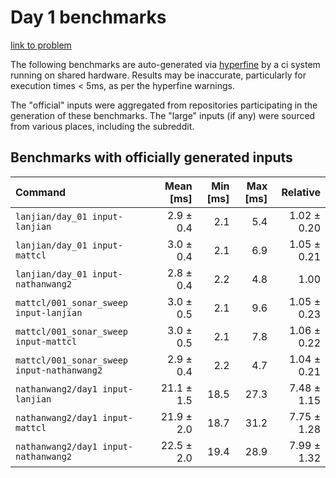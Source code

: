 # Day 1 benchmarks

[link to problem](http://adventofcode.com/2021/day/1)

The following benchmarks are auto-generated via [hyperfine](https://github.com/sharkdp/hyperfine) by a ci system running on shared hardware. Results may be inaccurate, particularly for execution times < 5ms, as per the hyperfine warnings.

The "official" inputs were aggregated from repositories participating in the generation of these benchmarks. The "large" inputs (if any) were sourced from various places, including the subreddit.

## Benchmarks with officially generated inputs
| Command | Mean [ms] | Min [ms] | Max [ms] | Relative |
|:---|---:|---:|---:|---:|
| `lanjian/day_01 input-lanjian` | 2.9 ± 0.4 | 2.1 | 5.4 | 1.02 ± 0.20 |
| `lanjian/day_01 input-mattcl` | 3.0 ± 0.4 | 2.1 | 6.9 | 1.05 ± 0.21 |
| `lanjian/day_01 input-nathanwang2` | 2.8 ± 0.4 | 2.2 | 4.8 | 1.00 |
| `mattcl/001_sonar_sweep input-lanjian` | 3.0 ± 0.5 | 2.1 | 9.6 | 1.05 ± 0.23 |
| `mattcl/001_sonar_sweep input-mattcl` | 3.0 ± 0.5 | 2.1 | 7.8 | 1.06 ± 0.22 |
| `mattcl/001_sonar_sweep input-nathanwang2` | 2.9 ± 0.4 | 2.2 | 4.7 | 1.04 ± 0.21 |
| `nathanwang2/day1 input-lanjian` | 21.1 ± 1.5 | 18.5 | 27.3 | 7.48 ± 1.15 |
| `nathanwang2/day1 input-mattcl` | 21.9 ± 2.0 | 18.7 | 31.2 | 7.75 ± 1.28 |
| `nathanwang2/day1 input-nathanwang2` | 22.5 ± 2.0 | 19.4 | 28.9 | 7.99 ± 1.32 |
